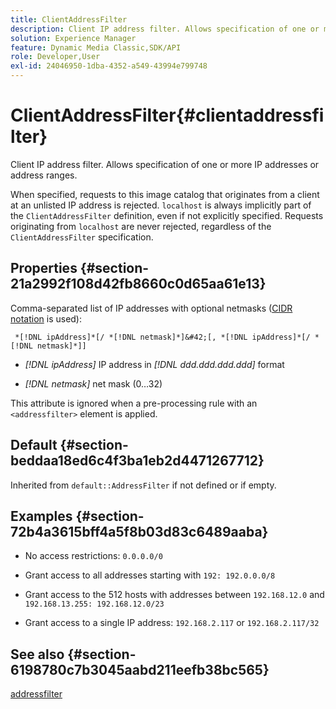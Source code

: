```yaml
---
title: ClientAddressFilter
description: Client IP address filter. Allows specification of one or more IP addresses or address ranges.
solution: Experience Manager
feature: Dynamic Media Classic,SDK/API
role: Developer,User
exl-id: 24046950-1dba-4352-a549-43994e799748
---
```

# ClientAddressFilter{#clientaddressfilter}

Client IP address filter. Allows specification of one or more IP addresses or address ranges.

When specified, requests to this image catalog that originates from a client at an unlisted IP address is rejected. `localhost` is always implicitly part of the `ClientAddressFilter` definition, even if not explicitly specified. Requests originating from `localhost` are never rejected, regardless of the `ClientAddressFilter` specification.

## Properties {#section-21a2992f108d42fb8660c0d65aa61e13}

Comma-separated list of IP addresses with optional netmasks ([CIDR notation](https://en.wikipedia.org/wiki/Classless_Inter-Domain_Routing#CIDR_notation) is used):

` *[!DNL ipAddress]*[/ *[!DNL netmask]*]&#42;[, *[!DNL ipAddress]*[/ *[!DNL netmask]*]]`

* *[!DNL ipAddress]* IP address in *[!DNL ddd.ddd.ddd.ddd]* format 

* *[!DNL netmask]* net mask (0…32)

This attribute is ignored when a pre-processing rule with an `<addressfilter>` element is applied.

## Default {#section-beddaa18ed6c4f3ba1eb2d4471267712}

Inherited from `default::AddressFilter` if not defined or if empty.

## Examples {#section-72b4a3615bff4a5f8b03d83c6489aaba}

* No access restrictions: `0.0.0.0/0` 
* Grant access to all addresses starting with `192: 192.0.0.0/8` 
* Grant access to the 512 hosts with addresses between `192.168.12.0` and `192.168.13.255: 192.168.12.0/23` 

* Grant access to a single IP address: `192.168.2.117` or `192.168.2.117/32`

## See also {#section-6198780c7b3045aabd211eefb38bc565}

[addressfilter](../../../../../ir-api/material-cat/image-rendering-api-ref/c-ir-material-catalog/c-ir-attributes-reference/r-ir-clientaddressfilter.md#reference-52a541cec0b0424faf263d1fb4946b5f)
